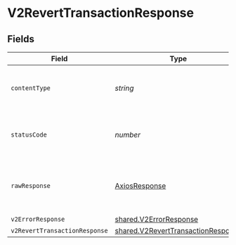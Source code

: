 # V2RevertTransactionResponse


## Fields

| Field                                                                                    | Type                                                                                     | Required                                                                                 | Description                                                                              |
| ---------------------------------------------------------------------------------------- | ---------------------------------------------------------------------------------------- | ---------------------------------------------------------------------------------------- | ---------------------------------------------------------------------------------------- |
| `contentType`                                                                            | *string*                                                                                 | :heavy_check_mark:                                                                       | HTTP response content type for this operation                                            |
| `statusCode`                                                                             | *number*                                                                                 | :heavy_check_mark:                                                                       | HTTP response status code for this operation                                             |
| `rawResponse`                                                                            | [AxiosResponse](https://axios-http.com/docs/res_schema)                                  | :heavy_minus_sign:                                                                       | Raw HTTP response; suitable for custom response parsing                                  |
| `v2ErrorResponse`                                                                        | [shared.V2ErrorResponse](../../models/shared/v2errorresponse.md)                         | :heavy_minus_sign:                                                                       | Error                                                                                    |
| `v2RevertTransactionResponse`                                                            | [shared.V2RevertTransactionResponse](../../models/shared/v2reverttransactionresponse.md) | :heavy_minus_sign:                                                                       | OK                                                                                       |
